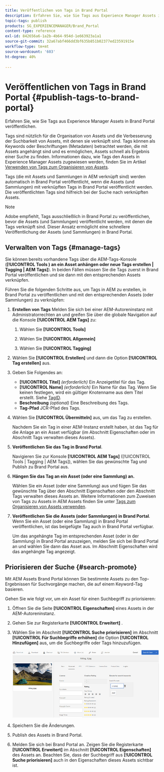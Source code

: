```yaml
---
title: Veröffentlichen von Tags in Brand Portal
description: Erfahren Sie, wie Sie Tags aus Experience Manager Assets in Brand Portal veröffentlichen.
topic-tags: publish
products: SG_EXPERIENCEMANAGER/Brand_Portal
content-type: reference
exl-id: 842656a6-1a2b-4b64-954d-1e663923a1a1
source-git-commit: 32a67abf466dd3bf635b851b02377ed23591915e
workflow-type: tm+mt
source-wordcount: '603'
ht-degree: 40%

---
```


# Veröffentlichen von Tags in Brand Portal {#publish-tags-to-brand-portal}

Erfahren Sie, wie Sie Tags aus Experience Manager Assets in Brand Portal veröffentlichen.

Tags sind nützlich für die Organisation von Assets und die Verbesserung der Suchbarkeit von Assets, mit denen sie verknüpft sind. Tags können als Keywords oder Beschriftungen (Metadaten) betrachtet werden, die mit Assets angehängt sind und es ermöglichen, Assets schnell als Ergebnis einer Suche zu finden. Informationen dazu, wie Tags den Assets in Experience Manager Assets zugewiesen werden, finden Sie im Artikel [Verwenden von Tags zum Organisieren von Assets](https://experienceleague.adobe.com/en/docs/experience-manager-65/content/assets/managing/organize-assets).

Tags (die mit Assets und Sammlungen in AEM verknüpft sind) werden automatisch in Brand Portal veröffentlicht, wenn die Assets (und Sammlungen) mit verknüpften Tags in Brand Portal veröffentlicht werden. Die veröffentlichten Tags sind hilfreich bei der Suche nach verknüpften Assets.

>[!NOTE]
>
>Adobe empfiehlt, Tags ausschließlich in Brand Portal zu veröffentlichen, bevor die Assets (und Sammlungen) veröffentlicht werden, mit denen die Tags verknüpft sind. Dieser Ansatz ermöglicht eine schnellere Veröffentlichung der Assets (und Sammlungen) in Brand Portal.

## Verwalten von Tags {#manage-tags}

Sie können bereits vorhandene Tags über die AEM-Tags-Konsole (**[!UICONTROL Tools ) an ein Asset anhängen oder neue Tags erstellen | Tagging | AEM Tags]**). In beiden Fällen müssen Sie die Tags zuerst in Brand Portal veröffentlichen und sie dann mit den entsprechenden Assets verknüpfen.

Führen Sie die folgenden Schritte aus, um Tags in AEM zu erstellen, in Brand Portal zu veröffentlichen und mit den entsprechenden Assets (oder Sammlungen) zu verknüpfen:

1. **Erstellen von Tags**
Melden Sie sich bei einer AEM-Autoreninstanz mit Administratorrechten an und greifen Sie über die globale Navigation auf die Konsole **[!UICONTROL AEM Tags]** zu:

   1. Wählen Sie **[!UICONTROL Tools]**

   1. Wählen Sie **[!UICONTROL Allgemein]**

   1. Wählen Sie **[!UICONTROL Tagging]**

1. Wählen Sie **[!UICONTROL Erstellen]** und dann die Option **[!UICONTROL Tag erstellen]** aus.
1. Geben Sie Folgendes an:

   * **[!UICONTROL Titel]**
     *(erforderlich)* Ein Anzeigetitel für das Tag.
   * **[!UICONTROL Name]**
     *(erforderlich)* Ein Name für das Tag. Wenn Sie keinen festlegen, wird ein gültiger Knotenname aus dem Titel erstellt. Siehe [TagID](https://experienceleague.adobe.com/en/docs/experience-manager-65/content/implementing/developing/platform/tagging/framework).
   * **Beschreibung**
     *(optional)* Eine Beschreibung des Tags.
   * **Tag-Pfad** JCR-Pfad des Tags.

1. Wählen Sie **[!UICONTROL Übermitteln]** aus, um das Tag zu erstellen.

   Nachdem Sie ein Tag in einer AEM-Instanz erstellt haben, ist das Tag für die Anlage an ein Asset verfügbar (im Abschnitt Eigenschaften oder im Abschnitt Tags verwalten dieses Assets).

1. **Veröffentlichen Sie das Tag in Brand Portal**.

   Navigieren Sie zur Konsole **[!UICONTROL AEM Tags]** ([!UICONTROL Tools | Tagging | AEM Tags]), wählen Sie das gewünschte Tag und Publish zu Brand Portal aus.

1. **Hängen Sie das Tag an ein Asset (oder eine Sammlung) an.**

   Wählen Sie ein Asset (oder eine Sammlung) aus und fügen Sie das gewünschte Tag über den Abschnitt Eigenschaften oder den Abschnitt Tags verwalten dieses Assets an. Weitere Informationen zum Zuweisen von Tags zu Assets in AEM Assets finden Sie unter [Tags zum Organisieren von Assets verwenden](https://experienceleague.adobe.com/en/docs/experience-manager-65/content/assets/managing/organize-assets).

1. **Veröffentlichen Sie die Assets (oder Sammlungen) in Brand Portal**.\
   Wenn Sie ein Asset (oder eine Sammlung) in Brand Portal veröffentlichen, ist das beigefügte Tag auch in Brand Portal verfügbar.

   Um das angehängte Tag im entsprechenden Asset (oder in der Sammlung) in Brand Portal anzuzeigen, melden Sie sich bei Brand Portal an und wählen Sie dann das Asset aus. Im Abschnitt Eigenschaften wird das angehängte Tag angezeigt.

## Priorisieren der Suche {#search-promote}

Mit AEM Assets Brand Portal können Sie bestimmte Assets zu den Top-Ergebnissen für Suchvorgänge machen, die auf einem Keyword-Tag basieren.

Gehen Sie wie folgt vor, um ein Asset für einen Suchbegriff zu priorisieren:

1. Öffnen Sie die Seite **[!UICONTROL Eigenschaften]** eines Assets in der AEM-Autoreninstanz.
1. Gehen Sie zur Registerkarte **[!UICONTROL Erweitert]** .
1. Wählen Sie im Abschnitt **[!UICONTROL Suche priorisieren]** im Abschnitt **[!UICONTROL Für Suchbegriffe erhöhen]** die Option **[!UICONTROL Hinzufügen]** aus, um die Suchbegriffe oder Tags hinzuzufügen.

   ![](assets/search-promote.png)

1. Speichern Sie die Änderungen.
1. Publish des Assets in Brand Portal.
1. Melden Sie sich bei Brand Portal an. Zeigen Sie die Registerkarte **[!UICONTROL Erweitert]** im Abschnitt **[!UICONTROL Eigenschaften]** des Assets an.
Beachten Sie, dass der Suchbegriff aus **[!UICONTROL Suche priorisieren]** auch in den Eigenschaften dieses Assets sichtbar ist.
